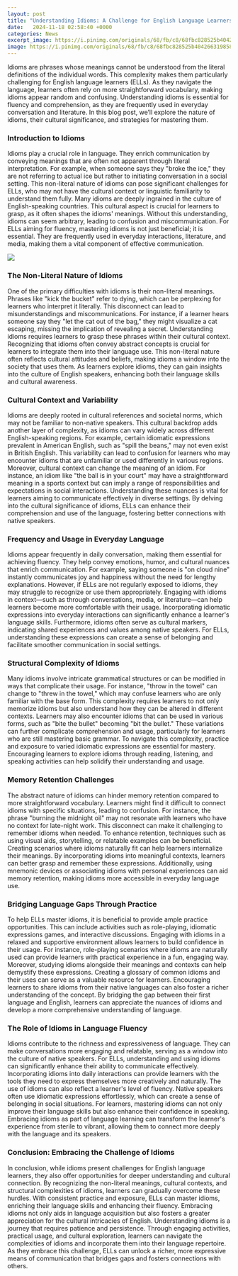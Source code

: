 ```yaml
---
layout: post
title: "Understanding Idioms: A Challenge for English Language Learners"
date:   2024-11-18 02:58:40 +0000
categories: News
excerpt_image: https://i.pinimg.com/originals/68/fb/c8/68fbc828525b4042663198583e425250.jpg
image: https://i.pinimg.com/originals/68/fb/c8/68fbc828525b4042663198583e425250.jpg
---
```


Idioms are phrases whose meanings cannot be understood from the literal definitions of the individual words. This complexity makes them particularly challenging for English language learners (ELLs). As they navigate the language, learners often rely on more straightforward vocabulary, making idioms appear random and confusing. Understanding idioms is essential for fluency and comprehension, as they are frequently used in everyday conversation and literature. In this blog post, we’ll explore the nature of idioms, their cultural significance, and strategies for mastering them.
### Introduction to Idioms
Idioms play a crucial role in language. They enrich communication by conveying meanings that are often not apparent through literal interpretation. For example, when someone says they "broke the ice," they are not referring to actual ice but rather to initiating conversation in a social setting. This non-literal nature of idioms can pose significant challenges for ELLs, who may not have the cultural context or linguistic familiarity to understand them fully.
Many idioms are deeply ingrained in the culture of English-speaking countries. This cultural aspect is crucial for learners to grasp, as it often shapes the idioms' meanings. Without this understanding, idioms can seem arbitrary, leading to confusion and miscommunication. For ELLs aiming for fluency, mastering idioms is not just beneficial; it is essential. They are frequently used in everyday interactions, literature, and media, making them a vital component of effective communication.

![](https://i.pinimg.com/originals/68/fb/c8/68fbc828525b4042663198583e425250.jpg)
### The Non-Literal Nature of Idioms
One of the primary difficulties with idioms is their non-literal meanings. Phrases like "kick the bucket" refer to dying, which can be perplexing for learners who interpret it literally. This disconnect can lead to misunderstandings and miscommunications. For instance, if a learner hears someone say they "let the cat out of the bag," they might visualize a cat escaping, missing the implication of revealing a secret. 
Understanding idioms requires learners to grasp these phrases within their cultural context. Recognizing that idioms often convey abstract concepts is crucial for learners to integrate them into their language use. This non-literal nature often reflects cultural attitudes and beliefs, making idioms a window into the society that uses them. As learners explore idioms, they can gain insights into the culture of English speakers, enhancing both their language skills and cultural awareness.
### Cultural Context and Variability
Idioms are deeply rooted in cultural references and societal norms, which may not be familiar to non-native speakers. This cultural backdrop adds another layer of complexity, as idioms can vary widely across different English-speaking regions. For example, certain idiomatic expressions prevalent in American English, such as "spill the beans," may not even exist in British English. This variability can lead to confusion for learners who may encounter idioms that are unfamiliar or used differently in various regions.
Moreover, cultural context can change the meaning of an idiom. For instance, an idiom like "the ball is in your court" may have a straightforward meaning in a sports context but can imply a range of responsibilities and expectations in social interactions. Understanding these nuances is vital for learners aiming to communicate effectively in diverse settings. By delving into the cultural significance of idioms, ELLs can enhance their comprehension and use of the language, fostering better connections with native speakers.
### Frequency and Usage in Everyday Language
Idioms appear frequently in daily conversation, making them essential for achieving fluency. They help convey emotions, humor, and cultural nuances that enrich communication. For example, saying someone is "on cloud nine" instantly communicates joy and happiness without the need for lengthy explanations. However, if ELLs are not regularly exposed to idioms, they may struggle to recognize or use them appropriately.
Engaging with idioms in context—such as through conversations, media, or literature—can help learners become more comfortable with their usage. Incorporating idiomatic expressions into everyday interactions can significantly enhance a learner's language skills. Furthermore, idioms often serve as cultural markers, indicating shared experiences and values among native speakers. For ELLs, understanding these expressions can create a sense of belonging and facilitate smoother communication in social settings.
### Structural Complexity of Idioms
Many idioms involve intricate grammatical structures or can be modified in ways that complicate their usage. For instance, "throw in the towel" can change to "threw in the towel," which may confuse learners who are only familiar with the base form. This complexity requires learners to not only memorize idioms but also understand how they can be altered in different contexts. 
Learners may also encounter idioms that can be used in various forms, such as "bite the bullet" becoming "bit the bullet." These variations can further complicate comprehension and usage, particularly for learners who are still mastering basic grammar. To navigate this complexity, practice and exposure to varied idiomatic expressions are essential for mastery. Encouraging learners to explore idioms through reading, listening, and speaking activities can help solidify their understanding and usage.
### Memory Retention Challenges
The abstract nature of idioms can hinder memory retention compared to more straightforward vocabulary. Learners might find it difficult to connect idioms with specific situations, leading to confusion. For instance, the phrase "burning the midnight oil" may not resonate with learners who have no context for late-night work. This disconnect can make it challenging to remember idioms when needed.
To enhance retention, techniques such as using visual aids, storytelling, or relatable examples can be beneficial. Creating scenarios where idioms naturally fit can help learners internalize their meanings. By incorporating idioms into meaningful contexts, learners can better grasp and remember these expressions. Additionally, using mnemonic devices or associating idioms with personal experiences can aid memory retention, making idioms more accessible in everyday language use.
### Bridging Language Gaps Through Practice
To help ELLs master idioms, it is beneficial to provide ample practice opportunities. This can include activities such as role-playing, idiomatic expressions games, and interactive discussions. Engaging with idioms in a relaxed and supportive environment allows learners to build confidence in their usage. For instance, role-playing scenarios where idioms are naturally used can provide learners with practical experience in a fun, engaging way.
Moreover, studying idioms alongside their meanings and contexts can help demystify these expressions. Creating a glossary of common idioms and their uses can serve as a valuable resource for learners. Encouraging learners to share idioms from their native languages can also foster a richer understanding of the concept. By bridging the gap between their first language and English, learners can appreciate the nuances of idioms and develop a more comprehensive understanding of language.
### The Role of Idioms in Language Fluency
Idioms contribute to the richness and expressiveness of language. They can make conversations more engaging and relatable, serving as a window into the culture of native speakers. For ELLs, understanding and using idioms can significantly enhance their ability to communicate effectively. Incorporating idioms into daily interactions can provide learners with the tools they need to express themselves more creatively and naturally.
The use of idioms can also reflect a learner's level of fluency. Native speakers often use idiomatic expressions effortlessly, which can create a sense of belonging in social situations. For learners, mastering idioms can not only improve their language skills but also enhance their confidence in speaking. Embracing idioms as part of language learning can transform the learner's experience from sterile to vibrant, allowing them to connect more deeply with the language and its speakers.
### Conclusion: Embracing the Challenge of Idioms
In conclusion, while idioms present challenges for English language learners, they also offer opportunities for deeper understanding and cultural connection. By recognizing the non-literal meanings, cultural contexts, and structural complexities of idioms, learners can gradually overcome these hurdles. With consistent practice and exposure, ELLs can master idioms, enriching their language skills and enhancing their fluency. Embracing idioms not only aids in language acquisition but also fosters a greater appreciation for the cultural intricacies of English.
Understanding idioms is a journey that requires patience and persistence. Through engaging activities, practical usage, and cultural exploration, learners can navigate the complexities of idioms and incorporate them into their language repertoire. As they embrace this challenge, ELLs can unlock a richer, more expressive means of communication that bridges gaps and fosters connections with others.
